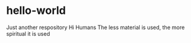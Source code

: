 # hello-world
Just another respository
Hi Humans
The less material is used, the more spiritual it is used
